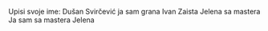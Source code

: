 Upisi svoje ime:
Dušan Svirčević
ja sam grana Ivan
Zaista Jelena sa mastera
Ja sam sa mastera Jelena
